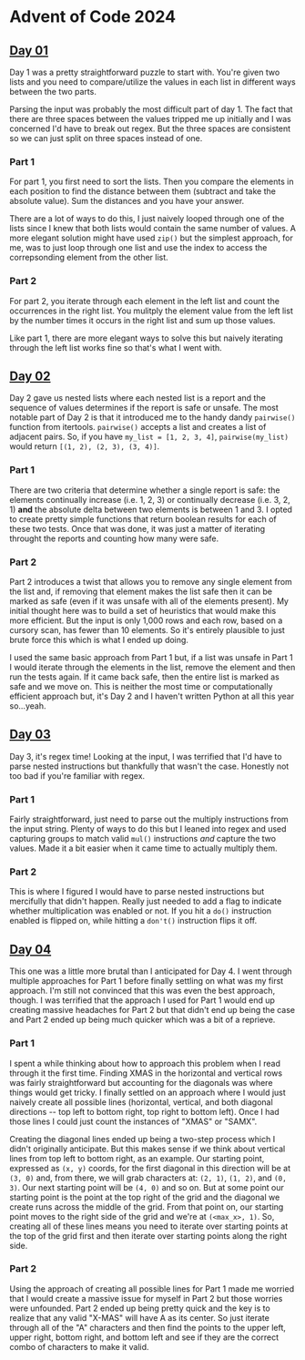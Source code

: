 # Advent of Code 2024

## [Day 01](https://adventofcode.com/2024/day/1)
Day 1 was a pretty straightforward puzzle to start with. You're given two lists and you need to compare/utilize the values in each list in different ways between the two parts.

Parsing the input was probably the most difficult part of day 1. The fact that there are three spaces between the values tripped me up initially and I was concerned I'd have to break out regex. But the three spaces are consistent so we can just split on three spaces instead of one.

### Part 1
For part 1, you first need to sort the lists. Then you compare the elements in each position to find the distance between them (subtract and take the absolute value). Sum the distances and you have your answer.

There are a lot of ways to do this, I just naively looped through one of the lists since I knew that both lists would contain the same number of values. A more elegant solution might have used `zip()` but the simplest approach, for me, was to just loop through one list and use the index to access the correpsonding element from the other list.

### Part 2
For part 2, you iterate through each element in the left list and count the occurrences in the right list. You mulitply the element value from the left list by the number times it occurs in the right list and sum up those values.

Like part 1, there are more elegant ways to solve this but naively iterating through the left list works fine so that's what I went with.

## [Day 02](https://adventofcode.com/2024/day/2)
Day 2 gave us nested lists where each nested list is a report and the sequence of values determines if the report is safe or unsafe. The most notable part of Day 2 is that it introduced me to the handy dandy `pairwise()` function from itertools. `pairwise()` accepts a list and creates a list of adjacent pairs. So, if you have `my_list = [1, 2, 3, 4]`, `pairwise(my_list)` would return `[(1, 2), (2, 3), (3, 4)]`.

### Part 1
There are two criteria that determine whether a single report is safe: the elements continually increase (i.e. 1, 2, 3) or continually decrease (i.e. 3, 2, 1) **and** the absolute delta between two elements is between 1 and 3. I opted to create pretty simple functions that return boolean results for each of these two tests. Once that was done, it was just a matter of iterating throught the reports and counting how many were safe.

### Part 2
Part 2 introduces a twist that allows you to remove any single element from the list and, if removing that element makes the list safe then it can be marked as safe (even if it was unsafe with all of the elements present). My initial thought here was to build a set of heuristics that would make this more efficient. But the input is only 1,000 rows and each row, based on a cursory scan, has fewer than 10 elements. So it's entirely plausible to just brute force this which is what I ended up doing.

I used the same basic approach from Part 1 but, if a list was unsafe in Part 1 I would iterate through the elements in the list, remove the element and then run the tests again. If it came back safe, then the entire list is marked as safe and we move on. This is neither the most time or computationally efficient approach but, it's Day 2 and I haven't written Python at all this year so...yeah.

## [Day 03](https://adventofcode.com/2024/day/3)
Day 3, it's regex time! Looking at the input, I was terrified that I'd have to parse nested instructions but thankfully that wasn't the case. Honestly not too bad if you're familiar with regex.

### Part 1
Fairly straightforward, just need to parse out the multiply instructions from the input string. Plenty of ways to do this but I leaned into regex and used capturing groups to match valid `mul()` instructions *and* capture the two values. Made it a bit easier when it came time to actually multiply them.

### Part 2
This is where I figured I would have to parse nested instructions but mercifully that didn't happen. Really just needed to add a flag to indicate whether multiplication was enabled or not. If you hit a `do()` instruction enabled is flipped on, while hitting a `don't()` instruction flips it off.

## [Day 04](https://adventofcode.com/2024/day/4)
This one was a little more brutal than I anticipated for Day 4. I went through multiple approaches for Part 1 before finally settling on what was my first approach. I'm still not convinced that this was even the best approach, though. I was terrified that the approach I used for Part 1 would end up creating massive headaches for Part 2 but that didn't end up being the case and Part 2 ended up being much quicker which was a bit of a reprieve.

### Part 1
I spent a while thinking about how to approach this problem when I read through it the first time. Finding XMAS in the horizontal and vertical rows was fairly straightforward but accounting for the diagonals was where things would get tricky. I finally settled on an approach where I would just naively create all possible lines (horizontal, vertical, and both diagonal directions -- top left to bottom right, top right to bottom left). Once I had those lines I could just count the instances of "XMAS" or "SAMX".

Creating the diagonal lines ended up being a two-step process which I didn't originally anticipate. But this makes sense if we think about vertical lines from top left to bottom right, as an example. Our starting point, expressed as `(x, y)` coords, for the first diagonal in this direction will be at `(3, 0)` and, from there, we will grab characters at: `(2, 1)`, `(1, 2)`, and `(0, 3)`. Our next starting point will be `(4, 0)` and so on. But at some point our starting point is the point at the top right of the grid and the diagonal we create runs across the middle of the grid. From that point on, our starting point moves to the right side of the grid and we're at `(<max_x>, 1)`. So, creating all of these lines means you need to iterate over starting points at the top of the grid first and then iterate over starting points along the right side.

### Part 2
Using the approach of creating all possible lines for Part 1 made me worried that I would create a massive issue for myself in Part 2 but those worries were unfounded. Part 2 ended up being pretty quick and the key is to realize that any valid "X-MAS" will have A as its center. So just iterate through all of the "A" characters and then find the points to the upper left, upper right, bottom right, and bottom left and see if they are the correct combo of characters to make it valid.